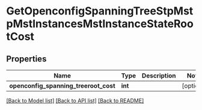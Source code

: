 # GetOpenconfigSpanningTreeStpMstpMstInstancesMstInstanceStateRootCost

## Properties
Name | Type | Description | Notes
------------ | ------------- | ------------- | -------------
**openconfig_spanning_treeroot_cost** | **int** |  | [optional] 

[[Back to Model list]](../README.md#documentation-for-models) [[Back to API list]](../README.md#documentation-for-api-endpoints) [[Back to README]](../README.md)


